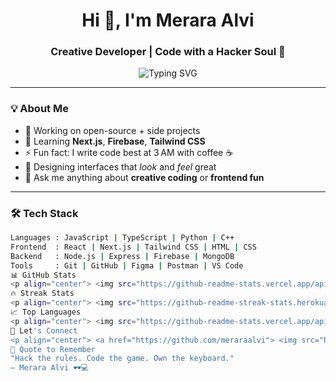 <h1 align="center">Hi 👋, I'm Merara Alvi</h1>
<h3 align="center">Creative Developer | Code with a Hacker Soul 🖤</h3>

<p align="center">
  <img src="https://readme-typing-svg.herokuapp.com?font=Fira+Code&pause=1000&color=00FFFF&center=true&vCenter=true&width=435&lines=Frontend+Wizard+%F0%9F%92%AA;Lover+of+Dark+UIs+%F0%9F%8C%8D;Code+with+Attitude+%F0%9F%94%9C" alt="Typing SVG" />
</p>

---

### 💡 About Me

- 🔭 Working on open-source + side projects  
- 🌱 Learning **Next.js**, **Firebase**, **Tailwind CSS**  
- ⚡ Fun fact: I write code best at 3 AM with coffee ☕  
- 🎨 Designing interfaces that *look* and *feel* great  
- 💬 Ask me anything about **creative coding** or **frontend fun**

---

### 🛠️ Tech Stack

```bash
Languages : JavaScript | TypeScript | Python | C++
Frontend  : React | Next.js | Tailwind CSS | HTML | CSS
Backend   : Node.js | Express | Firebase | MongoDB
Tools     : Git | GitHub | Figma | Postman | VS Code
📊 GitHub Stats
<p align="center"> <img src="https://github-readme-stats.vercel.app/api?username=meraraalvi&show_icons=true&theme=radical" alt="GitHub Stats" /> </p>
🔥 Streak Stats
<p align="center"> <img src="https://github-readme-streak-stats.herokuapp.com/?user=meraraalvi&theme=radical" alt="GitHub Streak" /> </p>
📈 Top Languages
<p align="center"> <img src="https://github-readme-stats.vercel.app/api/top-langs/?username=meraraalvi&layout=compact&theme=radical" alt="Top Languages" /> </p>
🔗 Let's Connect
<p align="center"> <a href="https://github.com/meraraalvi"> <img src="https://img.shields.io/badge/GitHub-181717?style=for-the-badge&logo=github&logoColor=white" /> </a> <a href="mailto:meraraalvi@gmail.com"> <img src="https://img.shields.io/badge/Gmail-D14836?style=for-the-badge&logo=gmail&logoColor=white"/> </a> <a href="https://linkedin.com/in/meraraalvi"> <img src="https://img.shields.io/badge/LinkedIn-0077B5?style=for-the-badge&logo=linkedin&logoColor=white"/> </a> </p>
🧠 Quote to Remember
"Hack the rules. Code the game. Own the keyboard."
— Merara Alvi 🕶️💻
